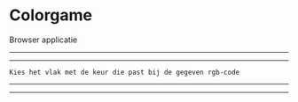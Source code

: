 # Colorgame

Browser applicatie

***
***

```text
Kies het vlak met de keur die past bij de gegeven rgb-code
```

***
***
